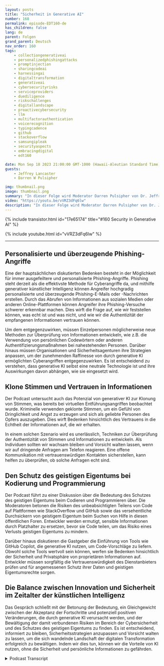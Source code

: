 ```yaml
---
layout: posts
title: "Sicherheit in Generative AI"
number: 160
permalink: episode-EDT160-de
has_children: false
lang: de
parent: Folgen
grand_parent: Deutsch
nav_order: 160
tags:
    - collectiongenerativeai
    - personalizedphishingattacks
    - promptinjection
    - sharingcodeai
    - harnessingai
    - digitaltransformation
    - generativeai
    - cybersecurityrisks
    - serviceproviders
    - duediligence
    - riskschallenges
    - digitallandscape
    - proactivecybersecurity
    - llm
    - multifactorauthentication
    - voicerecognition
    - typingcadence
    - github
    - stackoverflow
    - samsungipleak
    - securityaspects
    - embracingdigital
    - edt160

date: Mon Sep 18 2023 21:00:00 GMT-1000 (Hawaii-Aleutian Standard Time)
guests:
    - Jeffrey Lancaster
    - Darren W Pulsipher

img: thumbnail.png
image: thumbnail.png
summary: "In dieser Folge wird Moderator Darren Pulsipher von Dr. Jeffrey Lancaster begleitet, um in die Schnittstelle zwischen generativer KI und Sicherheit einzutauchen. Das Gespräch geht ausführlich auf die potenziellen Risiken und Herausforderungen ein, die mit der Verwendung generativer KI für böswillige Aktivitäten, insbesondere im Bereich der Cybersicherheit, verbunden sind."
video: "https://youtu.be/vVRZ3dFq6lw"
description: "In dieser Folge wird Moderator Darren Pulsipher von Dr. Jeffrey Lancaster begleitet, um in die Schnittstelle zwischen generativer KI und Sicherheit einzutauchen. Das Gespräch geht ausführlich auf die potenziellen Risiken und Herausforderungen ein, die mit der Verwendung generativer KI für böswillige Aktivitäten, insbesondere im Bereich der Cybersicherheit, verbunden sind."
---
```


<div>
{% include transistor.html id="17e65174" title="#160 Security in Generative AI" %}

{% include youtube.html id="vVRZ3dFq6lw" %}
</div>

---

## Personalisierte und überzeugende Phishing-Angriffe

Eine der hauptsächlichen diskutierten Bedenken besteht in der Möglichkeit für immer ausgefeiltere und personalisierte Phishing-Angriffe. Phishing steht derzeit als die effektivste Methode für Cyberangriffe da, und mithilfe generativer künstlicher Intelligenz können Angreifer hochgradig personalisierte und überzeugende Phishing-E-Mails oder -Nachrichten erstellen. Durch das Abrufen von Informationen aus sozialen Medien oder anderen Online-Plattformen können Angreifer ihre Phishing-Versuche schwerer erkennbar machen. Dies wirft die Frage auf, wie wir feststellen können, was echt ist und was nicht, und wie wir die Authentizität der empfangenen Informationen vertrauen können.

Um dem entgegenzuwirken, müssen Einzelpersonen möglicherweise neue Methoden zur Überprüfung von Informationen entwickeln, wie z.B. die Verwendung von persönlichen Codewörtern oder anderen Authentifizierungsmaßnahmen bei nahestehenden Personen. Darüber hinaus müssen Organisationen und Sicherheitsagenturen ihre Strategien anpassen, um der zunehmenden Raffinesse von durch generative KI ermöglichten Cyberangriffen entgegenzuwirken. Es ist entscheidend zu verstehen, dass generative KI selbst eine neutrale Technologie ist und ihre Auswirkungen davon abhängen, wie sie eingesetzt wird.

## Klone Stimmen und Vertrauen in Informationen

Der Podcast untersucht auch das Potenzial von generativer KI zur Klonung von Stimmen, was bereits bei virtuellen Entführungsangriffen beobachtet wurde. Kriminelle verwenden geklonte Stimmen, um ein Gefühl von Dringlichkeit und Angst zu erzeugen und sich als geliebte Personen des Opfers auszugeben. Dies wirft Bedenken hinsichtlich des Vertrauens in die Echtheit der Informationen auf, die wir erhalten.

In einem solchen Szenario wird es unerlässlich, Techniken zur Überprüfung der Authentizität von Stimmen und Informationen zu entwickeln. Als Individuen sollten wir wachsam bleiben und Vorsicht walten lassen, wenn wir auf dringende Anfragen am Telefon reagieren. Eine offene Kommunikation mit vertrauenswürdigen Kontakten sicherstellen, kann helfen zu überprüfen, ob solche Anfragen echt sind.

## Den Schutz des geistigen Eigentums bei Kodierung und Programmierung

Der Podcast führt zu einer Diskussion über die Bedeutung des Schutzes des geistigen Eigentums beim Codieren und Programmieren über. Die Moderatoren betonen die Risiken des unbeabsichtigten Teilens von Code auf Plattformen wie StackOverflow und GitHub sowie das versehentliche Durchsickern von geistigem Eigentum beim Suchen von Hilfe in diesen öffentlichen Foren. Entwickler werden ermutigt, sensible Informationen durch Platzhalter zu ersetzen, bevor sie Code teilen, um das Risiko eines Verlusts geistigen Eigentums zu mindern.

Darüber hinaus diskutieren die Gastgeber die Einführung von Tools wie GitHub Copilot, die generative KI nutzen, um Code-Vorschläge zu liefern. Obwohl solche Tools wertvoll sein können, werfen sie Bedenken hinsichtlich der Sicherheit und Privatsphäre von proprietären Informationen auf. Entwickler müssen sorgfältig die Vertrauenswürdigkeit des Dienstanbieters prüfen und für angemessenen Schutz ihrer Daten und geistigen Eigentumsrechte sorgen.

## Die Balance zwischen Innovation und Sicherheit im Zeitalter der künstlichen Intelligenz

Das Gespräch schließt mit der Betonung der Bedeutung, ein Gleichgewicht zwischen der Akzeptanz der Fortschritte und potenziell positiven Veränderungen, die durch generative KI verursacht werden, und der Bewältigung der damit verbundenen Risiken im Bereich der Cybersicherheit und des Schutzes des geistigen Eigentums zu finden. Es ist entscheidend, informiert zu bleiben, Sicherheitsstrategien anzupassen und Vorsicht walten zu lassen, um die sich wandelnde Landschaft der digitalen Transformation erfolgreich zu bewältigen. Indem wir dies tun, können wir die Vorteile von KI nutzen, ohne die Sicherheit und persönliche Informationen zu gefährden.



<details>
<summary> Podcast Transcript </summary>

<p></p>

</details>
